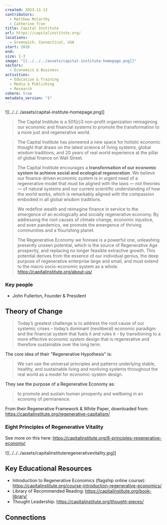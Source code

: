 ```yaml
---
created: 2023-11-13
contributors:
  - Matthew McCarthy
  - Catherine Tran
title: Capital Institute
url: https://capitalinstitute.org/
locations:
  - Greenwich, Connecticut, USA
start: 2010
end: 
size: 1-3
image: "[[../../../assets/capital-institute-homepage.png]]"
sectors:
  - Economics & Business
activities:
  - Education & Training
  - Media & Publishing
  - Research
cohere: true
metadata_version: "1"
---
```


![[../../../assets/capital-institute-homepage.png]]

>The Capital Institute is a 501(c)3 non-profit organization reimagining our economic and financial systems to promote the transformation to a more just and regenerative world.

>The Capital Institute has pioneered a new space for holistic economic thought that draws on the latest science of living systems, global wisdom traditions, and 20 years of real world experience at the pillar of global finance on Wall Street.
>
>The Capital Institute encourages a **transformation of our economic system to achieve social and ecological regeneration**. We believe our finance-driven economic system is in urgent need of a regenerative model that must be aligned with the laws — not theories — of natural systems and our current scientific understanding of how the world works, which is remarkably aligned with the compassion embodied in all global wisdom traditions.
>
>We redefine wealth and reimagine finance in service to the emergence of an ecologically and socially regenerative economy. By addressing the root causes of climate change, economic injustice, and even pandemics, we promote the emergence of thriving communities and a flourishing planet.
>
>The Regenerative Economy we foresee is a powerful one, unleashing presently unseen potential, which is the source of Regenerative Age prosperity, and replacing no longer feasible extractive growth. This potential derives from the essence of our individual genius, the deep purpose of regenerative enterprise large and small, and must extend to the macro socio-economic system as a whole.
https://capitalinstitute.org/about-us/

### Key people 

- John Fullerton, Founder & President

## Theory of Change 

>Today’s greatest challenge is to address the root cause of our systemic crises – today’s dominant (neoliberal) economic paradigm and the financial system that fuels it and rules it – by transitioning to a more effective economic system design that is regenerative and therefore sustainable over the long term.

The core idea of their "Regenerative Hypothesis" is: 
>We can use the universal principles and patterns underlying stable, healthy, and sustainable living and nonliving systems throughout the real world as a model for economic-system design.

They see the purpose of a Regenerative Economy as:
>to promote and sustain human prosperity and wellbeing in an economy of permanence.

From their Regenerative Framework & White Paper, downloaded from: https://capitalinstitute.org/regenerative-capitalism/

### Eight Principles of Regenerative Vitality

See more on this here: https://capitalinstitute.org/8-principles-regenerative-economy/

![[../../../assets/capitalinstituteregenerativevitality.jpg]]

## Key Educational Resources 

- Introduction to Regenerative Economics (flagship online course): https://capitalinstitute.org/course-introduction-regenerative-economics/
- Library of Recommended Reading: https://capitalinstitute.org/book-library/
- Thought Leadership: https://capitalinstitute.org/thought-pieces/

## Connections 
